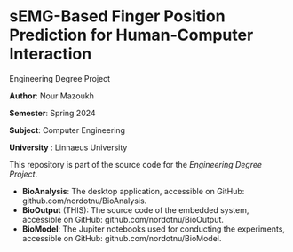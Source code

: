 # sEMG-Based Finger Position Prediction for Human-Computer Interaction
Engineering Degree Project 

**Author**: Nour Mazoukh

**Semester**: Spring 2024

**Subject**: Computer Engineering

**University** : Linnaeus University

This repository is part of the source code for the *Engineering Degree Project*.

- **BioAnalysis**: The desktop application, accessible on GitHub:
github.com/nordotnu/BioAnalysis.
- **BioOutput** (THIS): The source code of the embedded system, accessible on GitHub:
github.com/nordotnu/BioOutput.
- **BioModel**: The Jupiter notebooks used for conducting the experiments, accessible
on GitHub: github.com/nordotnu/BioModel.
